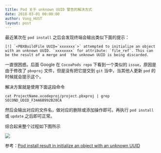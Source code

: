 ```yaml
---
title: Pod 关于 unknown UUID 警告的解决方式
date: 2018-03-01 00:00:00
author: Vong_HUST
layout: post
---
```


最近某次在 `pod install` 之后会发现终端会输出类似下面的提示：

```
[!] `<PBXBuildFile UUID=`xxxxxxx`>` attempted to initialize an object with an unknown UUID. `xxxxxxxx` for attribute: `file_ref`. This can be the result of a merge and  the unknown UUID is being discarded. 
```

一直很困惑。后面 Google 在 `CocoaPods repo` 下看到一个类似的 `issue`，原因是由于修改了 `pbxproj` 文件，但是没有把它提交到 `git` 当中，当其他人更新 `pod` 的时候就会提示这个。

解决方案就是使用下面这段命令 

```
cat ProjectName.xcodeproj/project.pbxproj | grep SECOND_UDID_F34A6B992B28CA
```

然后会输出对应的文件名，做对应的删除或添加操作即可。再执行 `pod install` 或 `update` 之后即可正常。

综合起来整个过程如下图所示

![](https://github.com/iOS-Tips/iOS-tech-set/blob/master/images/2018/03/1-1.jpg?raw=true)

参考：[Pod install result in initialize an object with an unknown UUID](https://github.com/CocoaPods/CocoaPods/issues/1822)
